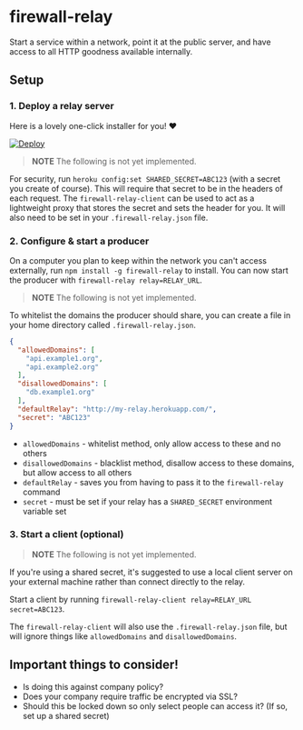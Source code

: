 # firewall-relay

Start a service within a network, point it at the public server, and have access to all HTTP goodness available internally.

## Setup

### 1. Deploy a relay server

Here is a lovely one-click installer for you! :heart:

[![Deploy](https://www.herokucdn.com/deploy/button.svg)](https://heroku.com/deploy)

> **NOTE** The following is not yet implemented.

For security, run `heroku config:set SHARED_SECRET=ABC123` (with a secret you create of course). This will require that secret to be in the headers of each request. The `firewall-relay-client` can be used to act as a lightweight proxy that stores the secret and sets the header for you. It will also need to be set in your `.firewall-relay.json` file.

### 2. Configure & start a producer

On a computer you plan to keep within the network you can't access externally, run `npm install -g firewall-relay` to install. You can now start the producer with `firewall-relay relay=RELAY_URL`.

> **NOTE** The following is not yet implemented.

To whitelist the domains the producer should share, you can create a file in your home directory called `.firewall-relay.json`.

```json
{
  "allowedDomains": [
    "api.example1.org",
    "api.example2.org"
  ],
  "disallowedDomains": [
    "db.example1.org"
  ],
  "defaultRelay": "http://my-relay.herokuapp.com/",
  "secret": "ABC123"
}
```

* `allowedDomains` - whitelist method, only allow access to these and no others
* `disallowedDomains` - blacklist method, disallow access to these domains, but allow access to all others
* `defaultRelay` - saves you from having to pass it to the `firewall-relay` command
* `secret` - must be set if your relay has a `SHARED_SECRET` environment variable set

### 3. Start a client (optional)

> **NOTE** The following is not yet implemented.

If you're using a shared secret, it's suggested to use a local client server on your external machine rather than connect directly to the relay.

Start a client by running `firewall-relay-client relay=RELAY_URL secret=ABC123`.

The `firewall-relay-client` will also use the `.firewall-relay.json` file, but will ignore things like `allowedDomains` and `disallowedDomains`.

## Important things to consider!

* Is doing this against company policy?
* Does your company require traffic be encrypted via SSL?
* Should this be locked down so only select people can access it? (If so, set up a shared secret)
